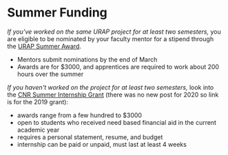 # Summer Funding

*If you've worked on the same URAP project for at least two semesters,* you are eligible to be nominated by your faculty mentor for a stipend through the [URAP Summer Award](https://urap.berkeley.edu/summer-stipends).  

* Mentors submit nominations by the end of March
* Awards are for $3000, and apprentices are required to work about 200 hours over the summer

*If you haven't worked on the project for at least two semesters,* look into the [CNR Summer Internship Grant](https://nature.berkeley.edu/news/2019/03/college-natural-resources-2019-summer-internship-grant) (there was no new post for 2020 so link is for the 2019 grant):
* awards range from a few hundred to $3000
* open to students who received need based financial aid in the current academic year
* requires a personal statement, resume, and budget
* internship can be paid or unpaid, must last at least 4 weeks
